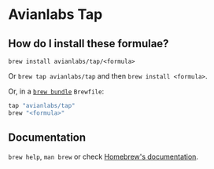 # Avianlabs Tap

## How do I install these formulae?

`brew install avianlabs/tap/<formula>`

Or `brew tap avianlabs/tap` and then `brew install <formula>`.

Or, in a [`brew bundle`](https://github.com/Homebrew/homebrew-bundle) `Brewfile`:

```ruby
tap "avianlabs/tap"
brew "<formula>"
```

## Documentation

`brew help`, `man brew` or check [Homebrew's documentation](https://docs.brew.sh).
